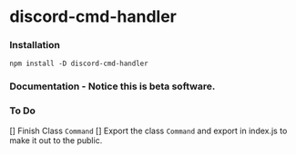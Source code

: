 # discord-cmd-handler
### Installation
`npm install -D discord-cmd-handler`
### Documentation - Notice this is beta software.

### To Do
[] Finish Class `Command`
[] Export the class `Command` and export in index.js to make it out to the public.